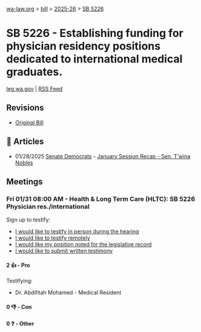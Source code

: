 [wa-law.org](/) > [bill](/bill/) > [2025-26](/bill/2025-26/) > [SB 5226](/bill/2025-26/sb/5226/)

# SB 5226 - Establishing funding for physician residency positions dedicated to international medical graduates.
[leg.wa.gov](https://app.leg.wa.gov/billsummary?BillNumber=5226&Year=2025&Initiative=false) | [RSS Feed](./rss.xml)

## Revisions
* [Original Bill](1/)

## 📰 Articles
* 01/28/2025 [Senate Democrats](/org/senate_democrats/) - [January Session Recap - Sen. T’wina Nobles](https://senatedemocrats.wa.gov/nobles/2025/01/28/january-session-recap-2/#:~:text=SB%205226)

## Meetings
### Fri 01/31 08:00 AM - Health & Long Term Care (HLTC): SB 5226 Physician res./international
Sign up to testify:
* [I would like to testify in person during the hearing](https://app.leg.wa.gov/csi/Testifier/Add?chamber=House&mId=32591&aId=162164&caId=24993&tId=1)
* [I would like to testify remotely](https://app.leg.wa.gov/csi/Testifier/Add?chamber=House&mId=32591&aId=162164&caId=24993&tId=2)
* [I would like my position noted for the legislative record](https://app.leg.wa.gov/csi/Testifier/Add?chamber=House&mId=32591&aId=162164&caId=24993&tId=3)
* [I would like to submit written testimony](https://app.leg.wa.gov/csi/Testifier/Add?chamber=House&mId=32591&aId=162164&caId=24993&tId=4)

#### 2 👍 - Pro
Testifying:
* Dr. Abdifitah Mohamed - Medical Resident

#### 0 👎 - Con

#### 0 ❓ - Other
